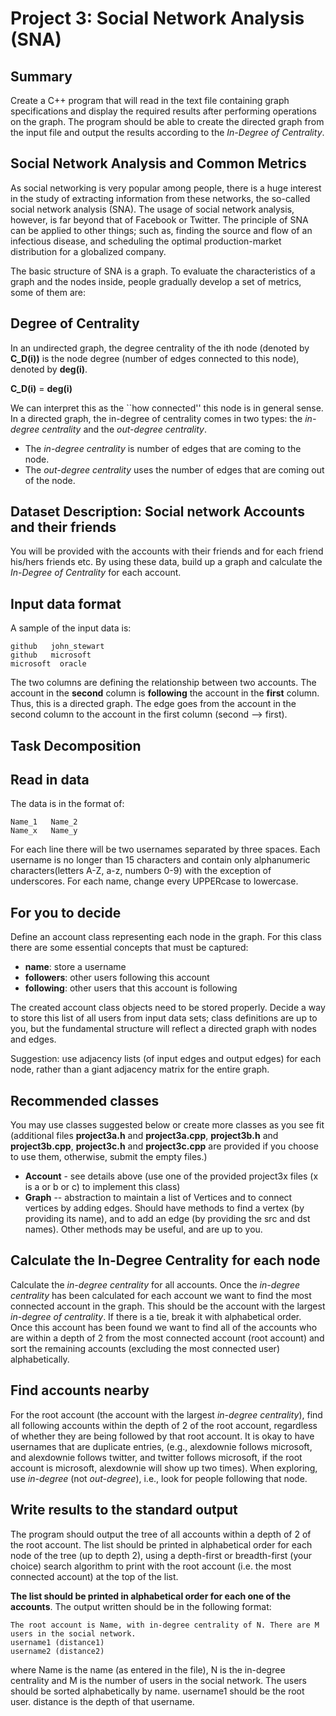 # Project 3: Social Network Analysis (SNA)

## Summary

Create a C++ program that will read in the text file containing graph specifications and display the required results after performing operations on the graph. The program should be able to create the directed graph from the input file and output the results according to the *In-Degree of Centrality*.

## Social Network Analysis and Common Metrics

As social networking is very popular among people, there is a huge interest in the study of extracting information from these networks, the so-called social network analysis (SNA). The usage of social network analysis, however, is far beyond that of Facebook or Twitter. The principle of SNA can be applied to other things; such as, finding the source and flow of an infectious disease, and scheduling the optimal production-market distribution for a globalized company.

The basic structure of SNA is a graph. To evaluate the characteristics of a graph and the nodes inside, people gradually develop a set of metrics, some of them are:

## Degree of Centrality

In an undirected graph, the degree centrality of the ith node (denoted by **C_D(i))** is the node degree (number of edges connected to this node), denoted by **deg(i)**.

**C_D(i)** = **deg(i)**

We can interpret this as the ``how connected'' this node is in general sense. In a directed graph, the in-degree of centrality comes in two types: the *in-degree centrality* and the *out-degree centrality*.

- The *in-degree centrality* is number of edges that are coming to the node.
- The *out-degree centrality* uses the number of edges that are coming out of the node.

## Dataset Description: Social network Accounts and their friends

You will be provided with the accounts with their friends and for each friend his/hers friends etc. By using these data, build up a graph and calculate the *In-Degree of Centrality* for each account.

## Input data format

A sample of the input data is:

    github   john_stewart
    github   microsoft
    microsoft  oracle

The two columns are defining the relationship between two accounts. The account in the **second** column is **following** the account in the **first** column. Thus, this is a directed graph. The edge goes from the account in the second column to the account in the first column (second --> first).

## Task Decomposition

## Read in data

The data is in the format of:

    Name_1   Name_2
    Name_x   Name_y

For each line there will be two usernames separated by three spaces. Each username is no longer than 15 characters and contain only alphanumeric characters(letters A-Z, a-z, numbers 0-9) with the exception of underscores. For each name, change every UPPERcase to lowercase.

## For you to decide

Define an account class representing each node in the graph. For this class there are some essential concepts that must be captured:

- **name**: store a username
- **followers**: other users following this account
- **following**: other users that this account is following

The created account class objects need to be stored properly. Decide a way to store this list of all users from input data sets; class definitions are up to you, but the fundamental structure will reflect a directed graph with nodes and edges.

Suggestion: use adjacency lists (of input edges and output edges) for each node, rather than a giant adjacency matrix for the entire graph.

## Recommended classes

You may use classes suggested below or create more classes as you see fit (additional files **project3a.h** and **project3a.cpp**, **project3b.h** and **project3b.cpp**, **project3c.h** and **project3c.cpp** are provided if you choose to use them, otherwise, submit the empty files.)

- **Account** - see details above (use one of the provided project3x files (x is a or b or c) to implement this class)
- **Graph** -- abstraction to maintain a list of Vertices and to connect vertices by adding edges. Should have methods to find a vertex (by providing its name), and to add an edge (by providing the src and dst names). Other methods may be useful, and are up to you.

## Calculate the In-Degree Centrality for each node

Calculate the *in-degree centrality* for all accounts. Once the *in-degree centrality* has been calculated for each account we want to find the most connected account in the graph. This should be the account with the largest *in-degree of centrality*. If there is a tie, break it with alphabetical order. Once this account has been found we want to find all of the accounts who are within a depth of 2 from the most connected account (root account) and sort the remaining accounts (excluding the most connected user) alphabetically.

## Find accounts nearby

For the root account (the account with the largest *in-degree centrality*), find all following accounts within the depth of 2 of the root account, regardless of whether they are being followed by that root account. It is okay to have usernames that are duplicate entries, (e.g., alexdownie follows microsoft, and alexdownie follows twitter, and twitter follows microsoft, if the root account is microsoft, alexdownie will show up two times). When exploring, use *in-degree* (not *out-degree*), i.e., look for people following that node.

## Write results to the standard output

The program should output the tree of all accounts within a depth of 2 of the root account. The list should be printed in alphabetical order for each node of the tree (up to depth 2), using a depth-first or breadth-first (your choice) search algorithm to print with the root account (i.e. the most connected account) at the top of the list.

**The list should be printed in alphabetical order for each one of the accounts**. The output written should be in the following format:

    The root account is Name, with in-degree centrality of N. There are M users in the social network.
    username1 (distance1)
    username2 (distance2)

where Name is the name (as entered in the file), N is the in-degree centrality and M is the number of users in the social network. The users should be sorted alphabetically by name. username1 should be the root user. distance is the depth of that username.
